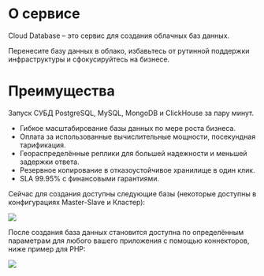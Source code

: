 О сервисе
=========

Cloud Database – это сервис для создания облачных баз данных.

Перенесите базу данных в облако, избавьтесь от рутинной поддержки инфраструктуры и сфокусируйтесь на бизнесе.

Преимущества
============

Запуск СУБД PostgreSQL, MySQL, MongoDB и ClickHouse за пару минут.

*   Гибкое масштабирование базы данных по мере роста бизнеса.
*   Оплата за использованные вычислительные мощности, посекундная тарификация.
*   Геораспределённые реплики для большей надежности и меньшей задержки ответа.
*   Резервное копирование в отказоустойчивое хранилище в один клик.
*   SLA 99.95% с финансовыми гарантиями.

Сейчас для создания доступны следующие базы (некоторые доступны в конфигурациях Master-Slave и Кластер):

![](./assets/1604049536313-1604049536313.png)

После создания база данных становится доступна по определённым параметрам для любого вашего приложения с помощью коннекторов, ниже пример для PHP:

![](./assets/1604049506693-1604049506693.png)